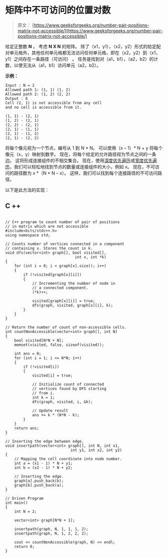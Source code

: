 # 矩阵中不可访问的位置对数

> 原文： [https://www.geeksforgeeks.org/number-pair-positions-matrix-not-accessible/](https://www.geeksforgeeks.org/number-pair-positions-matrix-not-accessible/)

给定正整数 **N** 。 考虑 **N X N** 的矩阵。 除了（x1，y1），（x2，y2）形式的给定配对单元格外，其他任何单元格都无法访问任何单元格，即在（x2，y2）到（x1，y1）之间存在一条路径（可访问） 。 任务是找到对（a1，b1），（a2，b2）的计数，以使无法从（a1，b1）访问单元（a2，b2）。

**示例：**

```
Input : N = 2
Allowed path 1: (1, 1) (1, 2)
Allowed path 2: (1, 2) (2, 2)
Output : 6
Cell (2, 1) is not accessible from any cell
and no cell is accessible from it.

(1, 1) - (2, 1)
(1, 2) - (2, 1)
(2, 2) - (2, 1)
(2, 1) - (1, 1)
(2, 1) - (1, 2)
(2, 1) - (2, 2)

```

将每个像元视为一个节点，编号从 1 到 N * N。 可以使用（x – 1）* N + y 将每个像元（x，y）映射到数字。 现在，将每个给定的允许路径视为节点之间的一条边。 这将形成连接组件的不相交集合。 现在，使用[深度优先遍历](https://www.geeksforgeeks.org/depth-first-traversal-for-a-graph/)或[宽度优先遍历](https://www.geeksforgeeks.org/breadth-first-traversal-for-a-graph/)，我们可以轻松地找到节点的数量或连接组件的大小，例如 x。 现在，不可访问的路径数为 x *（N * N – x）。 这样，我们可以找到每个连接路径的不可访问路径。

以下是此方法的实现：

## C ++

```

// C++ program to count number of pair of positions 
// in matrix which are not accessible 
#include<bits/stdc++.h> 
using namespace std; 

// Counts number of vertices connected in a component 
// containing x. Stores the count in k. 
void dfs(vector<int> graph[], bool visited[], 
                               int x, int *k) 
{ 
    for (int i = 0; i < graph[x].size(); i++) 
    { 
        if (!visited[graph[x][i]]) 
        { 
            // Incrementing the number of node in 
            // a connected component. 
            (*k)++; 

            visited[graph[x][i]] = true; 
            dfs(graph, visited, graph[x][i], k); 
        } 
    } 
} 

// Return the number of count of non-accessible cells. 
int countNonAccessible(vector<int> graph[], int N) 
{ 
    bool visited[N*N + N]; 
    memset(visited, false, sizeof(visited)); 

    int ans = 0; 
    for (int i = 1; i <= N*N; i++) 
    { 
        if (!visited[i]) 
        { 
            visited[i] = true; 

            // Initialize count of connected 
            // vertices found by DFS starting 
            // from i. 
            int k = 1; 
            dfs(graph, visited, i, &k); 

            // Update result 
            ans += k * (N*N - k); 
        } 
    } 
    return ans; 
} 

// Inserting the edge between edge. 
void insertpath(vector<int> graph[], int N, int x1, 
                             int y1, int x2, int y2) 
{ 
    // Mapping the cell coordinate into node number. 
    int a = (x1 - 1) * N + y1; 
    int b = (x2 - 1) * N + y2; 

    // Inserting the edge. 
    graph[a].push_back(b); 
    graph[b].push_back(a); 
} 

// Driven Program 
int main() 
{ 
    int N = 2; 

    vector<int> graph[N*N + 1]; 

    insertpath(graph, N, 1, 1, 1, 2); 
    insertpath(graph, N, 1, 2, 2, 2); 

    cout << countNonAccessible(graph, N) << endl; 
    return 0; 
} 

```